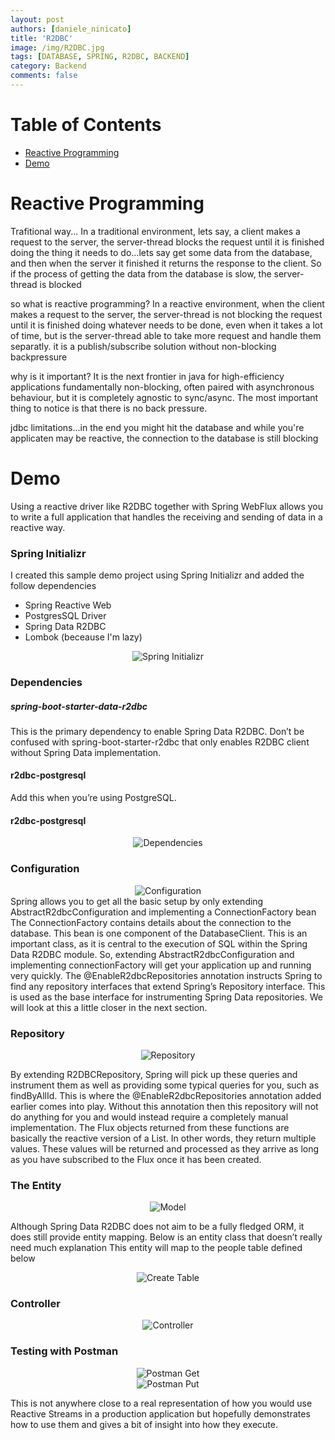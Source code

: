 ```yaml
---
layout: post
authors: [daniele_ninicato]
title: 'R2DBC'
image: /img/R2DBC.jpg
tags: [DATABASE, SPRING, R2DBC, BACKEND]
category: Backend
comments: false
---
```


# Table of Contents

* [Reactive Programming](#reactive_programming)
* [Demo](#demo)

# Reactive Programming
Trafitional way...
In a traditional environment, lets say, a client makes a request to the server, the server-thread blocks the request until it is finished doing the thing
it needs to do...lets say get some data from the database, and then when the server it finished it returns the response to the client. 
So if the process of getting the data from the database is slow, the server-thread is blocked

so what is reactive programming?
In a reactive environment, when the client makes a request to the server, the server-thread is not blocking the request until it is finished doing
whatever needs to be done, even when it takes a lot of time, but is the server-thread able to take more request and handle them separatly.
it is a publish/subscribe solution without non-blocking backpressure

why is it important?
It is the next frontier in java for high-efficiency applications fundamentally non-blocking, often paired with asynchronous behaviour, but it is completely agnostic to sync/async. 
The most important thing to notice is that there is no back pressure.
		
jdbc limitations...in the end you might hit the database and while you're applicaten may be reactive, the connection to the database is still blocking

# Demo
Using a reactive driver like R2DBC together with Spring WebFlux allows you to write a full application that handles the receiving and sending of data in a reactive way.

### Spring Initializr
I created this sample demo project using Spring Initializr and added the follow dependencies
<ul>
<li>Spring Reactive Web</li>
<li>PostgresSQL Driver</li>
<li>Spring Data R2DBC</li>
<li>Lombok (beceause I'm lazy)</li>
</ul>

<div style="text-align: center;">
  <img alt="Spring Initializr" src="/img/2020-10-12-r2dbc/spring-initializr.jpg" width="auto" height="auto" class="image fit">
</div>

### Dependencies

##### spring-boot-starter-data-r2dbc
This is the primary dependency to enable Spring Data R2DBC. Don’t be confused with spring-boot-starter-r2dbc that only enables R2DBC client without Spring Data implementation.

#### r2dbc-postgresql
Add this when you’re using PostgreSQL.

#### r2dbc-postgresql

<div style="text-align: center;">
  <img alt="Dependencies" src="/img/2020-10-12-r2dbc/dependencies.jpg" width="auto" height="auto" class="image fit">
</div>

### Configuration

<div style="text-align: center;">
  <img alt="Configuration" src="/img/2020-10-12-r2dbc/configuration.jpg" width="auto" height="auto" class="image fit">
</div>
Spring allows you to get all the basic setup by only extending AbstractR2dbcConfiguration and implementing a ConnectionFactory bean
The ConnectionFactory contains details about the connection to the database. This bean is one component of the DatabaseClient. This is an important class, as it is central to the execution of SQL within the Spring Data R2DBC module.
So, extending AbstractR2dbcConfiguration and implementing connectionFactory will get your application up and running very quickly.
The @EnableR2dbcRepositories annotation instructs Spring to find any repository interfaces that extend Spring’s Repository interface. This is used as the base interface for instrumenting Spring Data repositories. We will look at this a little closer in the next section.

### Repository
<div style="text-align: center;">
  <img alt="Repository" src="/img/2020-10-12-r2dbc/repository.jpg" width="auto" height="auto" class="image fit">
</div>

By extending R2DBCRepository, Spring will pick up these queries and instrument them as well as providing some typical queries for you, such as findByAllId. 
This is where the @EnableR2dbcRepositories annotation added earlier comes into play. Without this annotation then this repository will not do anything for you and would instead require a completely manual implementation.
The Flux objects returned from these functions are basically the reactive version of a List. In other words, they return multiple values. These values will be returned and processed as they arrive as long as you have subscribed to the Flux once it has been created.

### The Entity
<div style="text-align: center;">
  <img alt="Model" src="/img/2020-10-12-r2dbc/model.jpg" width="auto" height="auto" class="image fit">
</div>

Although Spring Data R2DBC does not aim to be a fully fledged ORM, it does still provide entity mapping. Below is an entity class that doesn’t really need much explanation
This entity will map to the people table defined below

<div style="text-align: center;">
  <img alt="Create Table" src="/img/2020-10-12-r2dbc/createtable.jpg" width="auto" height="auto" class="image fit">
</div>

### Controller
<div style="text-align: center;">
  <img alt="Controller" src="/img/2020-10-12-r2dbc/controller.jpg" width="auto" height="auto" class="image fit">
</div>

### Testing with Postman
<div style="text-align: center;">
  <img alt="Postman Get" src="/img/2020-10-12-r2dbc/postman-get.jpg" width="auto" height="auto" class="image fit">
</div>

<div style="text-align: center;">
  <img alt="Postman Put" src="/img/2020-10-12-r2dbc/postman-put.jpg" width="auto" height="auto" class="image fit">
</div>

This is not anywhere close to a real representation of how you would use Reactive Streams in a production application but hopefully demonstrates how to use them and gives a bit of insight into how they execute.